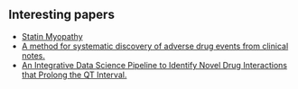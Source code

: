 ## Interesting papers
- [Statin Myopathy](https://www.ncbi.nlm.nih.gov/pmc/articles/PMC4525276/)
- [A method for systematic discovery of adverse drug events from clinical notes.](https://www.ncbi.nlm.nih.gov/pubmed/26232442)
- [An Integrative Data Science Pipeline to Identify Novel Drug Interactions that Prolong the QT Interval.](https://www.ncbi.nlm.nih.gov/pubmed/26860921)
